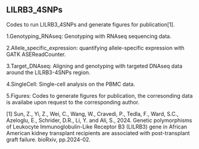 ## LILRB3_4SNPs

Codes to run LILRB3_4SNPs and generate figures for publication[1].

1.Genotyping_RNAseq: Genotyping with RNAseq sequencing data.

2.Allele_specific_expression: quantifying allele-specific expression with GATK ASEReadCounter.

3.Target_DNAseq: Aligning and genotyping with targeted DNAseq data around the LILRB3-4SNPs region.

4.SingleCell: Single-cell analysis on the PBMC data.

5.Figures: Codes to generate figures for publication, the corresonding data is availabe upon request to the corresponding author.

[1] Sun, Z., Yi, Z., Wei, C., Wang, W., Cravedi, P., Tedla, F., Ward, S.C., Azeloglu, E., Schrider, D.R., Li, Y. and Ali, S., 2024. Genetic polymorphisms of Leukocyte Immunoglobulin-Like Receptor B3 (LILRB3) gene in African American kidney transplant recipients are associated with post-transplant graft failure. bioRxiv, pp.2024-02.
